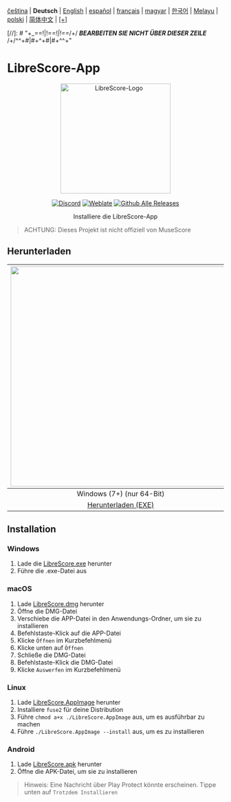 <div dir="ltr" align="left">

‎[čeština](/docs/cs/PŘEČTĚTEMĚ.md) | ‎**Deutsch** | ‎[English](/docs/en/README.md) | ‎[español](/docs/es/LÉAME.md) | ‎[français](/docs/fr/LISEZMOI.md) | ‎[magyar](/docs/hu/OLVASSAEL.md) | ‎[한국어](/docs/ko/README.md) | ‎[Melayu](/docs/ms/BACASAYA.md) | ‎[polski](/docs/pl/PRZECZYTAJMNIE.md) | ‎[简体中文](/docs/zh-Hans/自述文件.md) | ‎[[+]](https://weblate.librescore.org/projects/librescore/docs)

[//]: # "\+\_==!|!=_=!|!==_/+/ ***BEARBEITEN SIE NICHT ÜBER DIESER ZEILE*** /+/^^+#|#+^+#|#+^^\+\"

# LibreScore-App

<div align="center">

<img src="https://github.com/LibreScore/dl-musescore/raw/master/images/logo.png" width="256" alt="LibreScore-Logo">

[![Discord](https://img.shields.io/discord/774491656643674122?color=5865F2&label=&labelColor=555555&logo=discord&logoColor=FFFFFF)](https://discord.gg/DKu7cUZ4XQ) [![Weblate](https://weblate.librescore.org/widgets/librescore/-/app-librescore/svg-badge.svg)](https://weblate.librescore.org/engage/librescore) [![Github Alle Releases](https://img.shields.io/github/downloads/LibreScore/app-librescore/total.svg?label=Downloads)](https://github.com/LibreScore/app-librescore/releases/latest)

Installiere die LibreScore-App

</div>

> ACHTUNG: Dieses Projekt ist nicht offiziell von MuseScore

## Herunterladen

| <img src="https://upload.wikimedia.org/wikipedia/commons/e/e2/Windows_logo_and_wordmark_-_2021.svg" width="512"> | <img src="https://upload.wikimedia.org/wikipedia/commons/2/21/MacOS_wordmark_%282017%29.svg" width="512"> |               <img src="https://upload.wikimedia.org/wikipedia/commons/3/35/Tux.svg" width="512">                |   <img src="https://upload.wikimedia.org/wikipedia/commons/3/31/Android_robot_head.svg" width="512">   |
| :--------------------------------------------------------------------------------------------------------------: | :-------------------------------------------------------------------------------------------------------: | :--------------------------------------------------------------------------------------------------------------: | :----------------------------------------------------------------------------------------------------: |
|                                            Windows (7+) (nur 64-Bit)                                            |                                        macOS (10.14+) (Rosetta 2)                                         |                                               Linux (nur 64-Bit)                                                |                                             Android (6.0+)                                             |
|      [Herunterladen (EXE)](https://github.com/LibreScore/app-librescore/releases/latest/download/LibreScore.exe)      |  [Herunterladen (DMG)](https://github.com/LibreScore/app-librescore/releases/latest/download/LibreScore.dmg)   | [Herunterladen (AppImage)](https://github.com/LibreScore/app-librescore/releases/latest/download/LibreScore.AppImage) | [Herunterladen (APK)](https://github.com/LibreScore/app-librescore/releases/latest/download/LibreScore.apk) |

## Installation

### Windows

1. Lade die [LibreScore.exe](https://github.com/LibreScore/app-librescore/releases/latest/download/LibreScore.exe) herunter
2. Führe die .exe-Datei aus

### macOS

1. Lade [LibreScore.dmg](https://github.com/LibreScore/app-librescore/releases/latest/download/LibreScore.dmg) herunter
2. Öffne die DMG-Datei
3. Verschiebe die APP-Datei in den Anwendungs-Ordner, um sie zu installieren
4. Befehlstaste-Klick auf die APP-Datei
5. Klicke `Öffnen` im Kurzbefehlmenü
6. Klicke unten auf `Öffnen`
7. Schließe die DMG-Datei
8. Befehlstaste-Klick die DMG-Datei
9. Klicke `Auswerfen` im Kurzbefehlmenü

### Linux

1. Lade [LibreScore.AppImage](https://github.com/LibreScore/app-librescore/releases/latest/download/LibreScore.AppImage) herunter
2. Installiere `fuse2` für deine Distribution
3. Führe `chmod a+x ./LibreScore.AppImage` aus, um es ausführbar zu machen
4. Führe `./LibreScore.AppImage --install` aus, um es zu installieren

### Android

1. Lade [LibreScore.apk](https://github.com/LibreScore/app-librescore/releases/latest/download/LibreScore.apk) herunter
2. Öffne die APK-Datei, um sie zu installieren

> Hinweis: Eine Nachricht über Play Protect könnte erscheinen. Tippe unten auf `Trotzdem Installieren`

</div>
